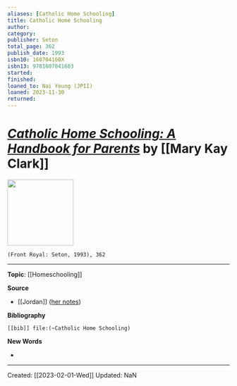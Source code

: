```yaml
---
aliases: [Catholic Home Schooling]
title: Catholic Home Schooling
author: 
category: 
publisher: Seton
total_page: 362
publish_date: 1993
isbn10: 160704160X
isbn13: 9781607041603
started: 
finished: 
loaned_to: Nai Young (JPII)
loaned: 2023-11-30
returned: 
---
```

# *[Catholic Home Schooling: A Handbook for Parents](https://setonbooks.com/parent-resources/520-catholic-home-schooling.html)* by [[Mary Kay Clark]]

<img src="https://external-content.duckduckgo.com/iu/?u=https%3A%2F%2Fi.pinimg.com%2F736x%2Fcd%2F57%2F86%2Fcd57865909844486184659ba77a6a71c--robert-fox-home-schooling.jpg&f=1&nofb=1&ipt=9094af1b38a212d00a5712611585db668aa4adf23a6a6e75642a78b4bc86c306&ipo=images" width=150>

`(Front Royal: Seton, 1993), 362`

--- 
**Topic**: [[Homeschooling]]

**Source**
- [[Jordan]] ([her notes](https://docs.google.com/document/d/1-V2joQU5214BVpwwlLJuaNJzJPpABqNRmzEHtZfhgAY/edit))


**Bibliography**

```query
[[bib]] file:(~Catholic Home Schooling)
```
 

**New Words**

- 

---
Created: [[2023-02-01-Wed]]
Updated: NaN
